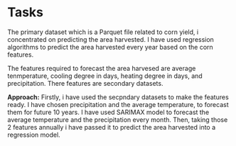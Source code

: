 # Tasks

The primary dataset which is a Parquet file related to corn yield, i concentrated on predicting the area harvested.
I have used regression algorithms to predict the area harvested every year based on the corn features.

The features required to forecast the area harvesed are average tenmperature, cooling degree in days, heating degree in days, and precipitation. There features are secondary datasets.

**Approach:**
Firstly, i have used the secpndary datasets to make the features ready. I have chosen precipitation and the average temperature, to forecast them for future 10 years. 
I have used SARIMAX model to forecast the average temperature and the precipitation every month. 
Then, taking those 2 features annually i have passed it to predict the area harvested into a regression model.
